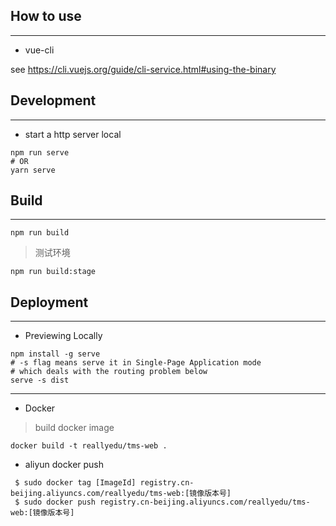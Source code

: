 
## How to use
---
- vue-cli

see https://cli.vuejs.org/guide/cli-service.html#using-the-binary

## Development
---
- start a http server local
```
npm run serve
# OR
yarn serve

```
## Build
---
```
npm run build

```
> 测试环境
```
npm run build:stage
```
## Deployment

----
- Previewing Locally
```
npm install -g serve
# -s flag means serve it in Single-Page Application mode
# which deals with the routing problem below
serve -s dist
```

-----
- Docker
> build docker image
```
docker build -t reallyedu/tms-web .

```
- aliyun docker push
```
 $ sudo docker tag [ImageId] registry.cn-beijing.aliyuncs.com/reallyedu/tms-web:[镜像版本号]
 $ sudo docker push registry.cn-beijing.aliyuncs.com/reallyedu/tms-web:[镜像版本号]
```